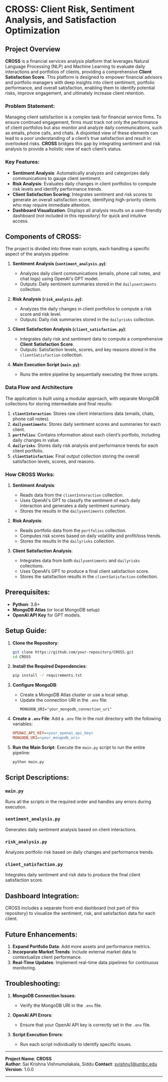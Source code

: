 # CROSS: Client Risk, Sentiment Analysis, and Satisfaction Optimization

## Project Overview
**CROSS** is a financial services analysis platform that leverages Natural Language Processing (NLP) and Machine Learning to evaluate daily interactions and portfolios of clients, providing a comprehensive **Client Satisfaction Score**. This platform is designed to empower financial advisors and portfolio managers with deep insights into client sentiment, portfolio performance, and overall satisfaction, enabling them to identify potential risks, improve engagement, and ultimately increase client retention.

### Problem Statement:
Managing client satisfaction is a complex task for financial service firms. To ensure continued engagement, firms must track not only the performance of client portfolios but also monitor and analyze daily communications, such as emails, phone calls, and chats. A disjointed view of these elements can lead to a poor understanding of a client’s true satisfaction and result in overlooked risks. **CROSS** bridges this gap by integrating sentiment and risk analysis to provide a holistic view of each client’s status.

### Key Features:
- **Sentiment Analysis**: Automatically analyzes and categorizes daily communications to gauge client sentiment.
- **Risk Analysis**: Evaluates daily changes in client portfolios to compute risk levels and identify performance trends.
- **Client Satisfaction Scoring**: Integrates sentiment and risk scores to generate an overall satisfaction score, identifying high-priority clients who may require immediate attention.
- **Dashboard Visualization**: Displays all analysis results on a user-friendly dashboard (not included in this repository) for quick and intuitive access.

## Components of CROSS:
The project is divided into three main scripts, each handling a specific aspect of the analysis pipeline:

1. **Sentiment Analysis (`sentiment_analysis.py`)**:
   - Analyzes daily client communications (emails, phone call notes, and chat logs) using OpenAI's GPT model.
   - Outputs: Daily sentiment summaries stored in the `dailysentiments` collection.

2. **Risk Analysis (`risk_analysis.py`)**:
   - Analyzes the daily changes in client portfolios to compute a risk score and risk level.
   - Outputs: Daily risk summaries stored in the `dailyrisks` collection.

3. **Client Satisfaction Analysis (`client_satisfaction.py`)**:
   - Integrates daily risk and sentiment data to compute a comprehensive **Client Satisfaction Score**.
   - Outputs: Satisfaction levels, scores, and key reasons stored in the `clientSatisfaction` collection.

4. **Main Execution Script (`main.py`)**:
   - Runs the entire pipeline by sequentially executing the three scripts.

### Data Flow and Architecture
The application is built using a modular approach, with separate MongoDB collections for storing intermediate and final results:

1. **`clientInteraction`**: Stores raw client interactions data (emails, chats, phone call notes).
2. **`dailysentiments`**: Stores daily sentiment scores and summaries for each client.
3. **`portfolios`**: Contains information about each client’s portfolio, including daily changes in value.
4. **`dailyrisks`**: Stores daily risk analysis and performance trends for each client portfolio.
5. **`clientSatisfaction`**: Final output collection storing the overall satisfaction levels, scores, and reasons.

### How CROSS Works:
1. **Sentiment Analysis**:
   - Reads data from the `clientInteraction` collection.
   - Uses OpenAI's GPT to classify the sentiment of each daily interaction and generates a daily sentiment summary.
   - Stores the results in the `dailysentiments` collection.

2. **Risk Analysis**:
   - Reads portfolio data from the `portfolios` collection.
   - Computes risk scores based on daily volatility and profit/loss trends.
   - Stores the results in the `dailyrisks` collection.

3. **Client Satisfaction Analysis**:
   - Integrates data from both `dailysentiments` and `dailyrisks` collections.
   - Uses OpenAI’s GPT to produce a final client satisfaction score.
   - Stores the satisfaction results in the `clientSatisfaction` collection.

## Prerequisites:
- **Python**: 3.8+
- **MongoDB Atlas** (or local MongoDB setup)
- **OpenAI API Key** for GPT models.

## Setup Guide:
1. **Clone the Repository**:
   ```bash
   git clone https://github.com/your-repository/CROSS.git
   cd CROSS
   ```

2. **Install the Required Dependencies**:
   ```bash
   pip install -r requirements.txt
   ```

3. **Configure MongoDB**:
   - Create a MongoDB Atlas cluster or use a local setup.
   - Update the connection URI in the `.env` file:
     ```
     MONGODB_URI="your_mongodb_connection_uri"
     ```

4. **Create a `.env` File**:
   Add a `.env` file in the root directory with the following variables:
   ```ini
   OPENAI_API_KEY=<your_openai_api_key>
   MONGODB_URI=<your_mongodb_uri>
   ```

5. **Run the Main Script**:
   Execute the `main.py` script to run the entire pipeline:
   ```bash
   python main.py
   ```

## Script Descriptions:

### `main.py`
Runs all the scripts in the required order and handles any errors during execution.

### `sentiment_analysis.py`
Generates daily sentiment analysis based on client interactions.

### `risk_analysis.py`
Analyzes portfolio risk based on daily changes and performance trends.

### `client_satisfaction.py`
Integrates daily sentiment and risk data to produce the final client satisfaction score.

## Dashboard Integration:
CROSS includes a separate front-end dashboard (not part of this repository) to visualize the sentiment, risk, and satisfaction data for each client.

## Future Enhancements:
1. **Expand Portfolio Data**: Add more assets and performance metrics.
2. **Incorporate Market Trends**: Include external market data to contextualize client performance.
3. **Real-Time Updates**: Implement real-time data pipelines for continuous monitoring.

## Troubleshooting:
1. **MongoDB Connection Issues**:
   - Verify the MongoDB URI in the `.env` file.
   
2. **OpenAI API Errors**:
   - Ensure that your OpenAI API key is correctly set in the `.env` file.

3. **Script Execution Errors**:
   - Run each script individually to identify specific issues.

---

**Project Name**: **CROSS**  
**Author**: Sai Krishna Vishnumolakala, Siddu 
**Contact**: svishnu1@umbc.edu  
**Version**: 1.0.0  

---

